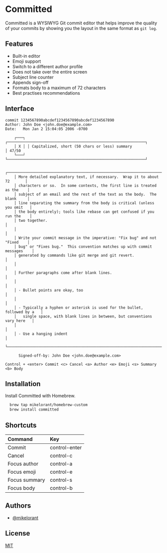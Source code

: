 # Committed

Committed is a WYSIWYG Git commit editor that helps improve the
quality of your commits by showing you the layout in the same format
as `git log`.

## Features

- Built-in editor
- Emoji support
- Switch to a different author profile
- Does not take over the entire screen
- Subject line counter
- Appends sign-off
- Formats body to a maximum of 72 characters
- Best practises recommendations

## Interface

```
commit 1234567890abcdef1234567890abcdef1234567890
Author: John Doe <john.doe@example.com>
Date:   Mon Jan 2 15:04:05 2006 -0700

    ┌───┐ ┌──────────────────────────────────────────────────────────────┐
    │ X │ │ Capitalized, short (50 chars or less) summary                │ 47/50
    └───┘ └──────────────────────────────────────────────────────────────┘

    ┌──────────────────────────────────────────────────────────────────────────┐
    │ More detailed explanatory text, if necessary.  Wrap it to about 72       │
    │ characters or so.  In some contexts, the first line is treated as the    │
    │ subject of an email and the rest of the text as the body.  The blank     │
    │ line separating the summary from the body is critical (unless you omit   │
    │ the body entirely); tools like rebase can get confused if you run the    │
    │ two together.                                                            │
    │                                                                          │
    │ Write your commit message in the imperative: "Fix bug" and not "Fixed    │
    │ bug" or "Fixes bug."  This convention matches up with commit messages    │
    │ generated by commands like git merge and git revert.                     │
    │                                                                          │
    │ Further paragraphs come after blank lines.                               │
    │                                                                          │
    │ - Bullet points are okay, too                                            │
    │                                                                          │
    │ - Typically a hyphen or asterisk is used for the bullet, followed by a   │
    │   single space, with blank lines in between, but conventions vary here   │
    │                                                                          │
    │ - Use a hanging indent                                                   │
    └──────────────────────────────────────────────────────────────────────────┘

      Signed-off-by: John Doe <john.doe@example.com>

Control + <enter> Commit <c> Cancel <a> Author <e> Emoji <s> Summary <b> Body
```

## Installation

Install Committed with Homebrew.

```bash
  brew tap mikelorant/homebrew-custom
  brew install committed
```

## Shortcuts

| Command       | Key           |
|:--------------|:--------------|
| Commit        | control-enter |
| Cancel        | control-c     |
| Focus author  | control-a     |
| Focus emoji   | control-e     |
| Focus summary | control-s     |
| Focus body    | control-b     |

## Authors

- [@mikelorant](https://www.github.com/mikelorant)

## License

[MIT](https://choosealicense.com/licenses/mit/)
